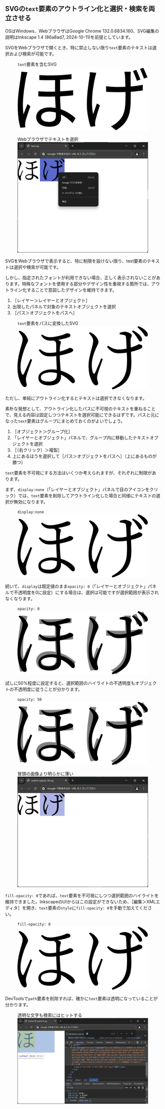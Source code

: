 ## SVGの`text`要素のアウトライン化と選択・検索を両立させる

OSはWindows、WebブラウザはGoogle Chrome 132.0.6834.160、SVG編集の説明はInkscape 1.4 (86a8ad7, 2024-10-11)を前提としています。

SVGをWebブラウザで開くとき、特に禁止しない限り`text`要素のテキストは選択および検索が可能です。

<figure><figcaption><code>text</code>要素を含むSVG</figcaption><img src="text.svg"></figure>

<figure><figcaption>Webブラウザでテキストを選択</figcaption><img src="text-select.png"></figure>

SVGをWebブラウザで表示すると、特に制限を設けない限り、text要素のテキストは選択や検索が可能です。

しかし、指定されたフォントが利用できない場合、正しく表示されないことがあります。特殊なフォントを使用する部分やデザイン性を重視する箇所では、アウトライン化することで意図したデザインを維持できます。

1. ［レイヤー＞レイヤーとオブジェクト］
2. 出現したパネルで対象のテキストオブジェクトを選択
3. ［パス＞オブジェクトをパスへ］

<figure><figcaption><code>text</code>要素をパスに変換したSVG</figcaption><img src="path.svg"></figure>

ただし、単純にアウトライン化するとテキストは選択できなくなります。

素朴な発想として、アウトライン化したパスに不可視のテキストを重ねることで、見える内容は固定しつつテキストを選択可能にできるはずです。パスと元になった`text`要素はグループにまとめておくのがよいでしょう。

1. ［オブジェクト＞グループ化］
2. 「レイヤーとオブジェクト」パネルで、グループ内に移動したテキストオブジェクトを選択
3. ［（右クリック）＞複製］
4. 上にあるほうを選択して［パス＞オブジェクトをパスへ］（上にあるものが勝つ）

`text`要素を不可視にする方法はいくつか考えられますが、それぞれに制限があります。

まず、`display:none`（「レイヤーとオブジェクト」パネルで目のアイコンをクリック）では、`text`要素を削除してアウトライン化した場合と同様にテキストの選択が無効になります。

<figure>
<figcaption><code>display:none</code></figcaption>
<img src="outline-display-none.svg">
</figure>

続いて、`display`は既定値のまま`opacity: 0`（「レイヤーとオブジェクト」パネルで不透明度を0に設定）にする場合は、選択は可能ですが選択範囲が表示されなくなります。

<figure>
<figcaption><code>opacity: 0</code></figcaption>
<img src="outline-opacity-0.svg">
</figure>

試しに50%程度に設定すると、選択範囲のハイライトの不透明度もオブジェクトの不透明度に従うことが分かります。

<figure>
<figcaption><code>opacity: 50</code></figcaption>
<img src="outline-opacity-50.svg">
</figure>

<figure>
<figcaption>冒頭の画像より明らかに薄い</figcaption>
<img src="outline-opacity-50-select.png">
</figure>

`fill-opacity: 0`であれば、`text`要素を不可視にしつつ選択範囲のハイライトを維持できました。InkscapeのUIからはこの設定ができないため、［編集＞XMLエディタ］を開き、`text`要素の`style`に`fill-opacity: 0`を手動で加えてください。

<figure>
<figcaption><code>fill-opacity: 0</code></figcaption>
<img src="outline-fill-opacity-0.svg">
</figure>

DevToolsで`path`要素を削除すれば、確かに`text`要素は透明になっていることが分かります。

<figure>
<figcaption>透明な文字も検索にはヒットする</figcaption>
<img src="outline-fill-opacity-0-search.png">
</figure>
